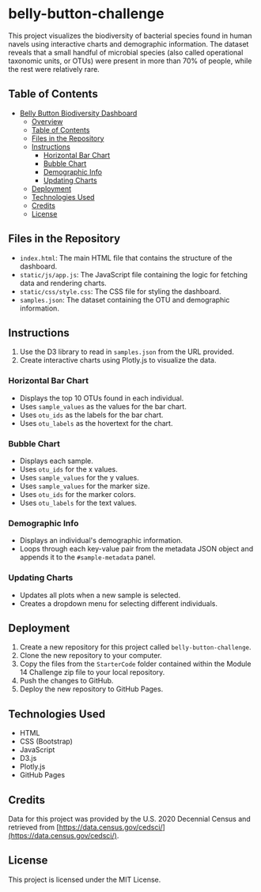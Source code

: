 # belly-button-challenge
This project visualizes the biodiversity of bacterial species found in human navels using interactive charts and demographic information.
The dataset reveals that a small handful of microbial species (also called operational taxonomic units, or OTUs) were present in more than 70% of people, while the rest were relatively rare.

## Table of Contents

- [Belly Button Biodiversity Dashboard](#belly-button-biodiversity-dashboard)
  - [Overview](#overview)
  - [Table of Contents](#table-of-contents)
  - [Files in the Repository](#files-in-the-repository)
  - [Instructions](#instructions)
    - [Horizontal Bar Chart](#horizontal-bar-chart)
    - [Bubble Chart](#bubble-chart)
    - [Demographic Info](#demographic-info)
    - [Updating Charts](#updating-charts)
  - [Deployment](#deployment)
  - [Technologies Used](#technologies-used)
  - [Credits](#credits)
  - [License](#license)

## Files in the Repository

- `index.html`: The main HTML file that contains the structure of the dashboard.
- `static/js/app.js`: The JavaScript file containing the logic for fetching data and rendering charts.
- `static/css/style.css`: The CSS file for styling the dashboard.
- `samples.json`: The dataset containing the OTU and demographic information.

## Instructions

1. Use the D3 library to read in `samples.json` from the URL provided.
2. Create interactive charts using Plotly.js to visualize the data.

### Horizontal Bar Chart

- Displays the top 10 OTUs found in each individual.
- Uses `sample_values` as the values for the bar chart.
- Uses `otu_ids` as the labels for the bar chart.
- Uses `otu_labels` as the hovertext for the chart.

### Bubble Chart

- Displays each sample.
- Uses `otu_ids` for the x values.
- Uses `sample_values` for the y values.
- Uses `sample_values` for the marker size.
- Uses `otu_ids` for the marker colors.
- Uses `otu_labels` for the text values.

### Demographic Info

- Displays an individual's demographic information.
- Loops through each key-value pair from the metadata JSON object and appends it to the `#sample-metadata` panel.

### Updating Charts

- Updates all plots when a new sample is selected.
- Creates a dropdown menu for selecting different individuals.

## Deployment

1. Create a new repository for this project called `belly-button-challenge`.
2. Clone the new repository to your computer.
3. Copy the files from the `StarterCode` folder contained within the Module 14 Challenge zip file to your local repository.
4. Push the changes to GitHub.
5. Deploy the new repository to GitHub Pages.

## Technologies Used

- HTML
- CSS (Bootstrap)
- JavaScript
- D3.js
- Plotly.js
- GitHub Pages

## Credits

Data for this project was provided by the U.S. 2020 Decennial Census and retrieved from [https://data.census.gov/cedsci/](https://data.census.gov/cedsci/).

## License

This project is licensed under the MIT License.
